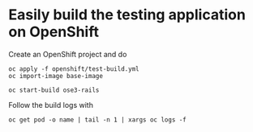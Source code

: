 # Easily build the testing application on OpenShift

Create an OpenShift project and do

    oc apply -f openshift/test-build.yml
    oc import-image base-image

    oc start-build ose3-rails

Follow the build logs with

    oc get pod -o name | tail -n 1 | xargs oc logs -f
